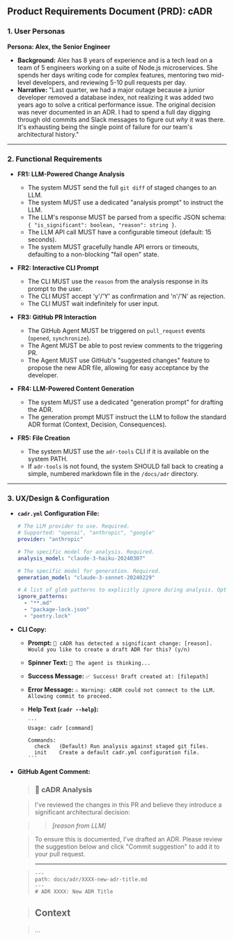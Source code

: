 
## **Product Requirements Document (PRD): cADR**

### **1. User Personas**

**Persona: Alex, the Senior Engineer**

* **Background:** Alex has 8 years of experience and is a tech lead on a team of 5 engineers working on a suite of Node.js microservices. She spends her days writing code for complex features, mentoring two mid-level developers, and reviewing 5-10 pull requests per day.
* **Narrative:** "Last quarter, we had a major outage because a junior developer removed a database index, not realizing it was added two years ago to solve a critical performance issue. The original decision was never documented in an ADR. I had to spend a full day digging through old commits and Slack messages to figure out *why* it was there. It's exhausting being the single point of failure for our team's architectural history."

-----

### **2. Functional Requirements**

* **FR1: LLM-Powered Change Analysis**

  * The system MUST send the full `git diff` of staged changes to an LLM.
  * The system MUST use a dedicated "analysis prompt" to instruct the LLM.
  * The LLM's response MUST be parsed from a specific JSON schema: `{ "is_significant": boolean, "reason": string }`.
  * The LLM API call MUST have a configurable timeout (default: 15 seconds).
  * The system MUST gracefully handle API errors or timeouts, defaulting to a non-blocking "fail open" state.

* **FR2: Interactive CLI Prompt**

  * The CLI MUST use the `reason` from the analysis response in its prompt to the user.
  * The CLI MUST accept 'y'/'Y' as confirmation and 'n'/'N' as rejection.
  * The CLI MUST wait indefinitely for user input.

* **FR3: GitHub PR Interaction**

  * The GitHub Agent MUST be triggered on `pull_request` events (`opened`, `synchronize`).
  * The Agent MUST be able to post review comments to the triggering PR.
  * The Agent MUST use GitHub's "suggested changes" feature to propose the new ADR file, allowing for easy acceptance by the developer.

* **FR4: LLM-Powered Content Generation**

  * The system MUST use a dedicated "generation prompt" for drafting the ADR.
  * The generation prompt MUST instruct the LLM to follow the standard ADR format (Context, Decision, Consequences).

* **FR5: File Creation**

  * The system MUST use the `adr-tools` CLI if it is available on the system PATH.
  * If `adr-tools` is not found, the system SHOULD fall back to creating a simple, numbered markdown file in the `/docs/adr` directory.

-----

### **3. UX/Design & Configuration**

* **`cadr.yml` Configuration File:**

    ```yaml
    # The LLM provider to use. Required.
    # Supported: "openai", "anthropic", "google"
    provider: "anthropic"

    # The specific model for analysis. Required.
    analysis_model: "claude-3-haiku-20240307"

    # The specific model for generation. Required.
    generation_model: "claude-3-sonnet-20240229"

    # A list of glob patterns to explicitly ignore during analysis. Optional.
    ignore_patterns:
      - "**.md"
      - "package-lock.json"
      - "poetry.lock"
    ```

* **CLI Copy:**

  * **Prompt:** `🤖 cADR has detected a significant change: [reason]. Would you like to create a draft ADR for this? (y/n)`
  * **Spinner Text:** `🧠 The agent is thinking...`
  * **Success Message:** `✅ Success! Draft created at: [filepath]`
  * **Error Message:** `⚠️ Warning: cADR could not connect to the LLM. Allowing commit to proceed.`
  * **Help Text (`cadr --help`):**

        ```
        Usage: cadr [command]

        Commands:
          check   (Default) Run analysis against staged git files.
          init    Create a default cadr.yml configuration file.
        ```

* **GitHub Agent Comment:**

  > ### 🤖 cADR Analysis

    > I've reviewed the changes in this PR and believe they introduce a significant architectural decision:

    > > *[reason from LLM]*

    > To ensure this is documented, I've drafted an ADR. Please review the suggestion below and click "Commit suggestion" to add it to your pull request.

    >

    > -----

    > ```suggestion
    > ---
    > path: docs/adr/XXXX-new-adr-title.md
    > ---
    > # ADR XXXX: New ADR Title
    > ```

  > ## Context

    > ...

    > ```
    > ```
